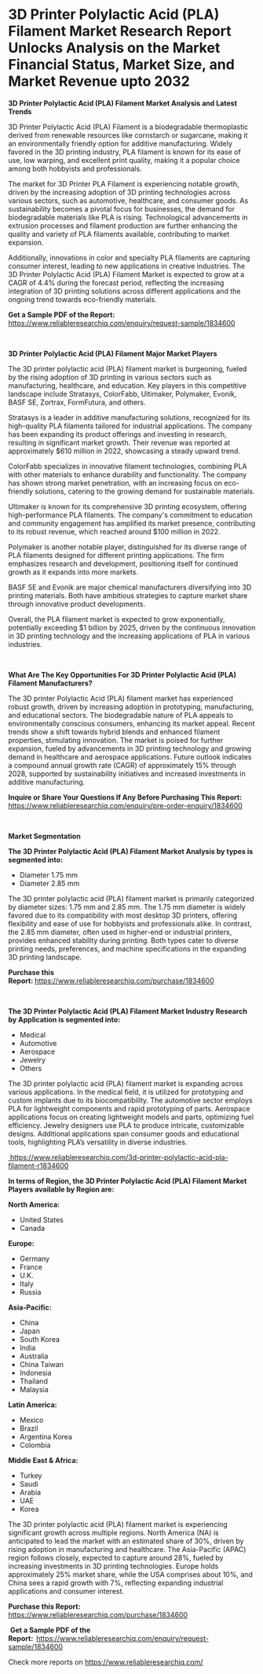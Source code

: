 <p><h1>3D Printer Polylactic Acid (PLA) Filament Market Research Report Unlocks Analysis on the Market Financial Status, Market Size, and Market Revenue upto 2032</h1></p><p><strong>3D Printer Polylactic Acid (PLA) Filament Market Analysis and Latest Trends</strong></p>
<p><p>3D Printer Polylactic Acid (PLA) Filament is a biodegradable thermoplastic derived from renewable resources like cornstarch or sugarcane, making it an environmentally friendly option for additive manufacturing. Widely favored in the 3D printing industry, PLA filament is known for its ease of use, low warping, and excellent print quality, making it a popular choice among both hobbyists and professionals.</p><p>The market for 3D Printer PLA Filament is experiencing notable growth, driven by the increasing adoption of 3D printing technologies across various sectors, such as automotive, healthcare, and consumer goods. As sustainability becomes a pivotal focus for businesses, the demand for biodegradable materials like PLA is rising. Technological advancements in extrusion processes and filament production are further enhancing the quality and variety of PLA filaments available, contributing to market expansion.</p><p>Additionally, innovations in color and specialty PLA filaments are capturing consumer interest, leading to new applications in creative industries. The 3D Printer Polylactic Acid (PLA) Filament Market is expected to grow at a CAGR of 4.4% during the forecast period, reflecting the increasing integration of 3D printing solutions across different applications and the ongoing trend towards eco-friendly materials.</p></p>
<p><strong>Get a Sample PDF of the Report:&nbsp;</strong> <a href="https://www.reliableresearchiq.com/enquiry/request-sample/1834600?utm_campaign=3299&utm_medium=2&utm_source=Github&utm_content=ia&utm_term=03042025&utm_id=3d-printer-polylactic-acid-pla-filament">https://www.reliableresearchiq.com/enquiry/request-sample/1834600</a></p>
<p>&nbsp;</p>
<p><strong>3D Printer Polylactic Acid (PLA) Filament Major Market Players</strong></p>
<p><p>The 3D printer polylactic acid (PLA) filament market is burgeoning, fueled by the rising adoption of 3D printing in various sectors such as manufacturing, healthcare, and education. Key players in this competitive landscape include Stratasys, ColorFabb, Ultimaker, Polymaker, Evonik, BASF SE, Zortrax, FormFutura, and others.</p><p>Stratasys is a leader in additive manufacturing solutions, recognized for its high-quality PLA filaments tailored for industrial applications. The company has been expanding its product offerings and investing in research, resulting in significant market growth. Their revenue was reported at approximately $610 million in 2022, showcasing a steady upward trend.</p><p>ColorFabb specializes in innovative filament technologies, combining PLA with other materials to enhance durability and functionality. The company has shown strong market penetration, with an increasing focus on eco-friendly solutions, catering to the growing demand for sustainable materials.</p><p>Ultimaker is known for its comprehensive 3D printing ecosystem, offering high-performance PLA filaments. The company's commitment to education and community engagement has amplified its market presence, contributing to its robust revenue, which reached around $100 million in 2022.</p><p>Polymaker is another notable player, distinguished for its diverse range of PLA filaments designed for different printing applications. The firm emphasizes research and development, positioning itself for continued growth as it expands into more markets. </p><p>BASF SE and Evonik are major chemical manufacturers diversifying into 3D printing materials. Both have ambitious strategies to capture market share through innovative product developments.</p><p>Overall, the PLA filament market is expected to grow exponentially, potentially exceeding $1 billion by 2025, driven by the continuous innovation in 3D printing technology and the increasing applications of PLA in various industries.</p></p>
<p>&nbsp;</p>
<p><strong>What Are The Key Opportunities For 3D Printer Polylactic Acid (PLA) Filament Manufacturers?</strong></p>
<p><p>The 3D printer Polylactic Acid (PLA) filament market has experienced robust growth, driven by increasing adoption in prototyping, manufacturing, and educational sectors. The biodegradable nature of PLA appeals to environmentally conscious consumers, enhancing its market appeal. Recent trends show a shift towards hybrid blends and enhanced filament properties, stimulating innovation. The market is poised for further expansion, fueled by advancements in 3D printing technology and growing demand in healthcare and aerospace applications. Future outlook indicates a compound annual growth rate (CAGR) of approximately 15% through 2028, supported by sustainability initiatives and increased investments in additive manufacturing.</p></p>
<p><strong>Inquire or Share Your Questions If Any Before Purchasing This Report:</strong> <a href="https://www.reliableresearchiq.com/enquiry/pre-order-enquiry/1834600?utm_campaign=3299&utm_medium=2&utm_source=Github&utm_content=ia&utm_term=03042025&utm_id=3d-printer-polylactic-acid-pla-filament">https://www.reliableresearchiq.com/enquiry/pre-order-enquiry/1834600</a></p>
<p>&nbsp;</p>
<p><strong>Market Segmentation</strong></p>
<p><strong>The 3D Printer Polylactic Acid (PLA) Filament Market Analysis by types is segmented into:</strong></p>
<p><ul><li>Diameter 1.75 mm</li><li>Diameter 2.85 mm</li></ul></p>
<p><p>The 3D printer polylactic acid (PLA) filament market is primarily categorized by diameter sizes: 1.75 mm and 2.85 mm. The 1.75 mm diameter is widely favored due to its compatibility with most desktop 3D printers, offering flexibility and ease of use for hobbyists and professionals alike. In contrast, the 2.85 mm diameter, often used in higher-end or industrial printers, provides enhanced stability during printing. Both types cater to diverse printing needs, preferences, and machine specifications in the expanding 3D printing landscape.</p></p>
<p><strong>Purchase this Report:&nbsp;</strong><a href="https://www.reliableresearchiq.com/purchase/1834600?utm_campaign=3299&utm_medium=2&utm_source=Github&utm_content=ia&utm_term=03042025&utm_id=3d-printer-polylactic-acid-pla-filament">https://www.reliableresearchiq.com/purchase/1834600</a></p>
<p>&nbsp;</p>
<p><strong>The 3D Printer Polylactic Acid (PLA) Filament Market Industry Research by Application is segmented into:</strong></p>
<p><ul><li>Medical</li><li>Automotive</li><li>Aerospace</li><li>Jewelry</li><li>Others</li></ul></p>
<p><p>The 3D printer polylactic acid (PLA) filament market is expanding across various applications. In the medical field, it is utilized for prototyping and custom implants due to its biocompatibility. The automotive sector employs PLA for lightweight components and rapid prototyping of parts. Aerospace applications focus on creating lightweight models and parts, optimizing fuel efficiency. Jewelry designers use PLA to produce intricate, customizable designs. Additional applications span consumer goods and educational tools, highlighting PLA’s versatility in diverse industries.</p></p>
<p><a href="https://www.reliableresearchiq.com/3d-printer-polylactic-acid-pla-filament-r1834600?utm_campaign=3299&utm_medium=2&utm_source=Github&utm_content=ia&utm_term=03042025&utm_id=3d-printer-polylactic-acid-pla-filament">&nbsp;https://www.reliableresearchiq.com/3d-printer-polylactic-acid-pla-filament-r1834600</a></p>
<p><strong>In terms of Region, the 3D Printer Polylactic Acid (PLA) Filament Market Players available by Region are:</strong></p>
<p>
    <p> <strong> North America: </strong>
        <ul>
            <li>United States</li>
            <li>Canada</li>
        </ul>
        </p> 
    <p> <strong> Europe: </strong>
        <ul>
            <li>Germany</li>
            <li>France</li>
            <li>U.K.</li>
            <li>Italy</li>
            <li>Russia</li>
        </ul>
        </p> 
    <p> <strong> Asia-Pacific: </strong>
        <ul>
            <li>China</li>
            <li>Japan</li>
            <li>South Korea</li>
            <li>India</li>
            <li>Australia</li>
            <li>China Taiwan</li>
            <li>Indonesia</li>
            <li>Thailand</li>
            <li>Malaysia</li>
        </ul>
        </p> 
    <p> <strong> Latin America: </strong>
        <ul>
            <li>Mexico</li>
            <li>Brazil</li>
            <li>Argentina Korea</li>
            <li>Colombia</li>
        </ul>
        </p> 
    <p> <strong> Middle East & Africa: </strong>
        <ul>
            <li>Turkey</li>
            <li>Saudi</li>
            <li>Arabia</li>
            <li>UAE</li>
            <li>Korea</li>
        </ul>
    </p>
    </p>
<p><p>The 3D printer polylactic acid (PLA) filament market is experiencing significant growth across multiple regions. North America (NA) is anticipated to lead the market with an estimated share of 30%, driven by rising adoption in manufacturing and healthcare. The Asia-Pacific (APAC) region follows closely, expected to capture around 28%, fueled by increasing investments in 3D printing technologies. Europe holds approximately 25% market share, while the USA comprises about 10%, and China sees a rapid growth with 7%, reflecting expanding industrial applications and consumer interest.</p></p>
<p><strong>Purchase this Report: </strong><a href="https://www.reliableresearchiq.com/purchase/1834600?utm_campaign=3299&utm_medium=2&utm_source=Github&utm_content=ia&utm_term=03042025&utm_id=3d-printer-polylactic-acid-pla-filament">https://www.reliableresearchiq.com/purchase/1834600</a></p>
<p>&nbsp;<strong>Get a Sample PDF of the Report:&nbsp;&nbsp;</strong><a href="https://www.reliableresearchiq.com/enquiry/request-sample/1834600?utm_campaign=3299&utm_medium=2&utm_source=Github&utm_content=ia&utm_term=03042025&utm_id=3d-printer-polylactic-acid-pla-filament">https://www.reliableresearchiq.com/enquiry/request-sample/1834600</a></p>
<p><strong></strong></p>
<p>Check more reports on <a href="https://www.reliableresearchiq.com/?utm_campaign=3299&utm_medium=2&utm_source=Github&utm_content=ia&utm_term=03042025&utm_id=3d-printer-polylactic-acid-pla-filament">https://www.reliableresearchiq.com/</a></p>